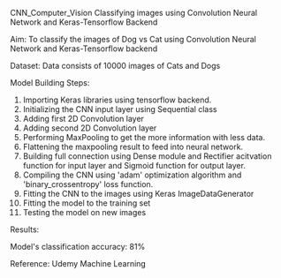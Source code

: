 CNN_Computer_Vision
Classifying images using Convolution Neural Network and Keras-Tensorflow Backend

Aim: To classify the images of Dog vs Cat using Convolution Neural Network and Keras-Tensorflow backend

Dataset: Data consists of 10000 images of Cats and Dogs

Model Building Steps:
1. Importing Keras libraries using tensorflow backend.
2. Initializing the CNN input layer using Sequential class
3. Adding first 2D Convolution layer
4. Adding second 2D Convolution layer
5. Performing MaxPooling to get the more information with less data.
6. Flattening the maxpooling result to feed into neural network.
7. Building full connection using Dense module and Rectifier acitvation function for input layer and Sigmoid function for output layer.
8. Compiling the CNN using 'adam' optimization algorithm and 'binary_crossentropy' loss function.
9. Fitting the CNN to the images using Keras ImageDataGenerator
10. Fitting the model to the training set
11. Testing the model on new images


Results:

Model's classification accuracy: 81%

Reference: Udemy Machine Learning

